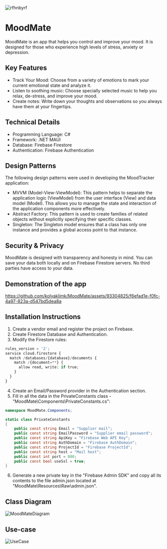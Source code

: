![rfhnbyrf](https://github.com/kolyaklimk/MoodMate/assets/93304825/bb1bf0a6-c56c-423c-812f-91e8dbb78f62)

# MoodMate
MoodMate is an app that helps you control and improve your mood. It is designed for those who experience high levels of stress, anxiety or depression.

## Key Features
- Track Your Mood: Choose from a variety of emotions to mark your current emotional state and analyze it.
- Listen to soothing music: Choose specially selected music to help you relax, de-stress, and improve your mood.
- Create notes: Write down your thoughts and observations so you always have them at your fingertips.

## Technical Details
- Programming Language: C#
- Framework: .NET MAUI
- Database: Firebase Firestore
- Authentication: Firebase Authentication

## Design Patterns
The following design patterns were used in developing the MoodTracker application:
- MVVM (Model-View-ViewModel): This pattern helps to separate the application logic (ViewModel) from the user interface (View) and data model (Model). This allows you to manage the state and interaction of the application components more effectively.
- Abstract Factory: This pattern is used to create families of related objects without explicitly specifying their specific classes. 
- Singleton: The Singleton model ensures that a class has only one instance and provides a global access point to that instance.

## Security & Privacy
MoodMate is designed with transparency and honesty in mind. You can save your data both locally and on Firebase Firestore servers. No third parties have access to your data.

## Demonstration of the app
https://github.com/kolyaklimk/MoodMate/assets/93304825/f6efad1e-f0fc-4a97-823a-d547bd5dea8a

## Installation Instructions
1. Create a vendor email and register the project on Firebase.
2. Create Firestore Database and Authentication.
3. Modify the Firestore rules:
```python
rules_version = '2';
service cloud.firestore {
  match /databases/{database}/documents {
    match /{document=**} {
      allow read, write: if true;
    }
  }
}
```
4. Create an Email/Password provider in the Authentication section.
5. Fill in all the data in the PrivateConstants class - "MoodMate\Components\PrivateConstants.cs":
```csharp
namespace MoodMate.Components;

static class PrivateConstants
{
    public const string Email = "Supplier mail";
    public const string EmailPassword = "Supplier email password";
    public const string ApiKey = "Firebase Web API Key";
    public const string AuthDomain = "Firebase AuthDomain";
    public const string ProjectId = "Firebase ProjectId";
    public const string host = "Mail host";
    public const int port = 000;
    public const bool useSsl = true;
}
```
6. Generate a new private key in the "Firebase Admin SDK" and copy all its contents to the file admin.json located at "MoodMate\Resources\Raw\admin.json".

## Class Diagram
![MoodMateDiagram](https://github.com/kolyaklimk/MoodMate/assets/93304825/1c2288e7-717a-479a-849d-a37e614e2b00)

## Use-case
![UseCase](https://github.com/kolyaklimk/MoodMate/assets/93304825/a2324fa5-8ef6-4af9-9f62-0c0735ad6d6a)
